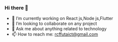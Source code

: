 ### Hi there 👋

- 🔭 I’m currently working on React js,Node js,Flutter
- 👯 I’m looking to collaborate on any project
- 💬 Ask me about anything related to technology
- 📫 How to reach me: rcffutaict@gmail.com

